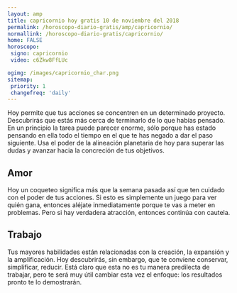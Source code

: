 ```yaml
---
layout: amp
title: capricornio hoy gratis 10 de noviembre del 2018 
permalink: /horoscopo-diario-gratis/amp/capricornio/
normallink: /horoscopo-diario-gratis/capricornio/
home: FALSE
horoscopo:
 signo: capricornio
 video: c6Zkw8FfLUc

ogimg: /images/capricornio_char.png
sitemap:
 priority: 1
 changefreq: 'daily'
---
```



Hoy permite que tus acciones se concentren en un determinado proyecto. Descubrirás que estás más cerca de terminarlo de lo que habías pensado. En un principio la tarea puede parecer enorme, sólo porque has estado pensando en ella todo el tiempo en el que te has negado a dar el paso siguiente. Usa el poder de la alineación planetaria de hoy para superar las dudas y avanzar hacia la concreción de tus objetivos.

## Amor

Hoy un coqueteo significa más que la semana pasada así que ten cuidado con el poder de tus acciones. Si esto es simplemente un juego para ver quién gana, entonces aléjate inmediatamente porque te vas a meter en problemas. Pero si hay verdadera atracción, entonces continúa con cautela.

## Trabajo

Tus mayores habilidades están relacionadas con la creación, la expansión y la amplificación. Hoy descubrirás, sin embargo, que te conviene conservar, simplificar, reducir. Está claro que esta no es tu manera predilecta de trabajar, pero te será muy útil cambiar esta vez el enfoque: los resultados pronto te lo demostrarán.